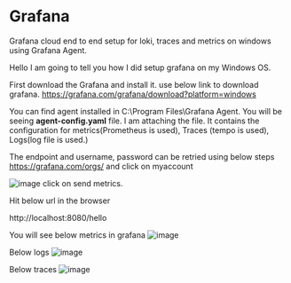 # Grafana
Grafana cloud end to end setup for loki, traces and metrics on windows using Grafana Agent.

Hello I am going to tell you how I did setup grafana on my Windows OS.

First download the Grafana and install it. use below link to download grafana.
https://grafana.com/grafana/download?platform=windows

You can find agent installed in C:\Program Files\Grafana Agent.
You will be seeing **agent-config.yaml** file. I am attaching the file.
It contains the configuration for metrics(Prometheus is used), Traces (tempo is used), Logs(log file is used.)

The endpoint and username, password can be retried using below steps 
https://grafana.com/orgs/ and click on myaccount

![image](https://user-images.githubusercontent.com/19929747/217578506-ed93bac3-dda3-4bbe-88bd-b16f181a6185.png)
click on send metrics.

Hit below url in the browser

http://localhost:8080/hello


You will see below metrics in grafana
![image](https://user-images.githubusercontent.com/19929747/217584678-9950c898-d081-4ed6-be80-48cbacb9e811.png)

Below logs
![image](https://user-images.githubusercontent.com/19929747/217584959-76fde779-7548-4c4d-8bbb-50020521ae72.png)

Below traces
![image](https://user-images.githubusercontent.com/19929747/217585200-4fb396b6-ed82-4778-ae40-a8e59ef5e6a7.png)


